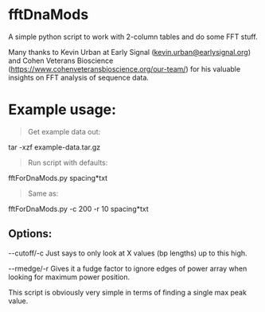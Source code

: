 # fftDnaMods
A simple python script to work with 2-column tables and do some FFT stuff.


Many thanks to Kevin Urban at Early Signal (kevin.urban@earlysignal.org) and Cohen Veterans Bioscience (https://www.cohenveteransbioscience.org/our-team/) for his valuable insights on FFT analysis of sequence data.  



# Example usage:

>Get example data out:

tar -xzf example-data.tar.gz

>Run script with defaults:

fftForDnaMods.py spacing*txt

>Same as:

fftForDnaMods.py -c 200 -r 10 spacing*txt


## Options:
--cutoff/-c  Just says to only look at X values (bp lengths) up to this high.

--rmedge/-r  Gives it a fudge factor to ignore edges of power array when looking for maximum power position.


This script is obviously very simple in terms of finding a single max peak value.

